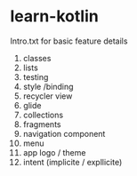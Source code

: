 # learn-kotlin
Intro.txt for basic feature details
1. classes
2. lists
3. testing
4. style /binding
5. recycler view
6. glide
7. collections 
8. fragments
9. navigation component
10. menu
11. app logo / theme 
12. intent (implicite / expllicite)